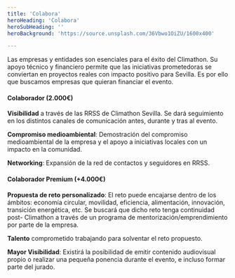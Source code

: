 ```yaml
---
title: 'Colabora'
heroHeading: 'Colabora'
heroSubHeading: ''
heroBackground: 'https://source.unsplash.com/36Vbwo1OiZU/1600x400'

---
```



Las empresas y entidades son esenciales para el éxito del Climathon. Su apoyo técnico y financiero permite que las iniciativas prometedoras se conviertan en proyectos reales con impacto positivo para Sevilla. Es por ello que buscamos empresas que quieran financiar el evento. 

#### Colaborador (2.000€)



__Visibilidad__ a través de las RRSS de Climathon Sevilla. Se dará seguimiento en los distintos canales de comunicación antes, durante y tras al evento.

__Compromiso medioambiental__: Demostración del compromiso medioambiental de la empresa y el apoyo a iniciativas locales con un impacto en la comunidad.

__Networking__: Expansión de la red de contactos y seguidores en RRSS.

#### Colaborador Premium (+4.000€)  

__Propuesta de reto personalizado__: El reto puede encajarse dentro de los ámbitos: economía circular, movilidad, eficiencia, alimentación, innovación, transición energética, etc. Se buscará que dicho reto tenga continuidad post- Climathon a través de un programa de mentorización/emprendimiento por parte de la empresa.

__Talento__ comprometido trabajando para solventar el reto propuesto.

__Mayor Visibilidad__: Existirá la posibilidad de emitir contenido audiovisual propio o realizar una pequeña ponencia durante el evento, e incluso formar parte del jurado.
